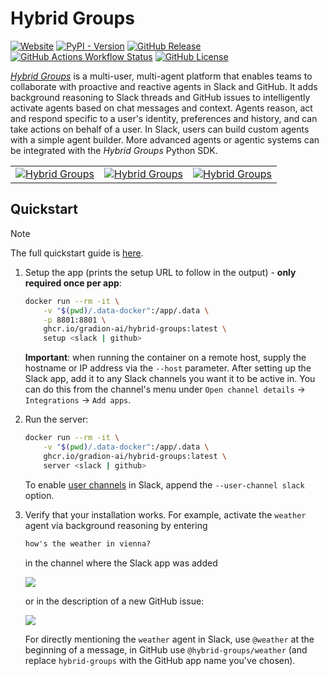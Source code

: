 # Hybrid Groups

<p align="left">
    <a href="https://gradion-ai.github.io/hybrid-groups/"><img alt="Website" src="https://img.shields.io/website?url=https%3A%2F%2Fgradion-ai.github.io%2Fhybrid-groups%2F&up_message=online&down_message=offline&label=docs"></a>
    <a href="https://pypi.org/project/hybrid-groups/"><img alt="PyPI - Version" src="https://img.shields.io/pypi/v/hybrid-groups?color=blue"></a>
    <a href="https://github.com/gradion-ai/hybrid-groups/releases"><img alt="GitHub Release" src="https://img.shields.io/github/v/release/gradion-ai/hybrid-groups"></a>
    <a href="https://github.com/gradion-ai/hybrid-groups/actions"><img alt="GitHub Actions Workflow Status" src="https://img.shields.io/github/actions/workflow/status/gradion-ai/hybrid-groups/test.yml"></a>
    <a href="https://github.com/gradion-ai/hybrid-groups/blob/main/LICENSE"><img alt="GitHub License" src="https://img.shields.io/github/license/gradion-ai/hybrid-groups?color=blueviolet"></a>
</p>

[*Hybrid Groups*](https://gradion-ai.github.io/hybrid-groups/) is a multi-user, multi-agent platform that enables teams to collaborate with proactive and reactive agents in Slack and GitHub. It adds background reasoning to Slack threads and GitHub issues to intelligently activate agents based on chat messages and context. Agents reason, act and respond specific to a user's identity, preferences and history, and can take actions on behalf of a user. In Slack, users can build custom agents with a simple agent builder. More advanced agents or agentic systems can be integrated with the *Hybrid Groups* Python SDK.

<table>
<tr>
<td><a href="https://gradion-ai.github.io/hybrid-groups/images/overview/overview-1.png" target="_blank"><img src="https://gradion-ai.github.io/hybrid-groups/images/overview/overview-1.png" alt="Hybrid Groups" /></a></td>
<td><a href="https://gradion-ai.github.io/hybrid-groups/images/overview/overview-2.png" target="_blank"><img src="https://gradion-ai.github.io/hybrid-groups/images/overview/overview-2.png" alt="Hybrid Groups" /></a></td>
<td><a href="https://gradion-ai.github.io/hybrid-groups/images/overview/overview-3.png" target="_blank"><img src="https://gradion-ai.github.io/hybrid-groups/images/overview/overview-3-crop.png" alt="Hybrid Groups" /></a></td>
</tr>
</table>

## Quickstart

> [!NOTE]
> The full quickstart guide is [here](https://gradion-ai.github.io/hybrid-groups/quickstart).

1. Setup the app (prints the setup URL to follow in the output) - **only required once per app**:
    ```bash
    docker run --rm -it \
        -v "$(pwd)/.data-docker":/app/.data \
        -p 8801:8801 \
        ghcr.io/gradion-ai/hybrid-groups:latest \
        setup <slack | github>
    ```
    **Important**: when running the container on a remote host, supply the hostname or IP address via the `--host` parameter. After setting up the Slack app, add it to any Slack channels you want it to be active in. You can do this from the channel's menu under `Open channel details` -> `Integrations` -> `Add apps`.

2. Run the server:
    ```bash
    docker run --rm -it \
        -v "$(pwd)/.data-docker":/app/.data \
        ghcr.io/gradion-ai/hybrid-groups:latest \
        server <slack | github>
    ```
    To enable [user channels](https://gradion-ai.github.io/hybrid-groups/app-server/#slack) in Slack, append the `--user-channel slack` option.

3. Verify that your installation works. For example, activate the `weather` agent via background reasoning by entering

    ```markdown
    how's the weather in vienna?
    ```

    in the channel where the Slack app was added

    <a href="https://gradion-ai.github.io/hybrid-groups/images/quickstart/quickstart-1.png" target="_blank"><img src="https://gradion-ai.github.io/hybrid-groups/images/quickstart/quickstart-1.png" class="thumbnail"></a>

    or in the description of a new GitHub issue:

    <a href="https://gradion-ai.github.io/hybrid-groups/images/quickstart/quickstart-2.png" target="_blank"><img src="https://gradion-ai.github.io/hybrid-groups/images/quickstart/quickstart-2.png" class="thumbnail"></a>

    For directly mentioning the `weather` agent in Slack, use `@weather` at the beginning of a message, in GitHub use `@hybrid-groups/weather` (and replace `hybrid-groups` with the GitHub app name you've chosen).
